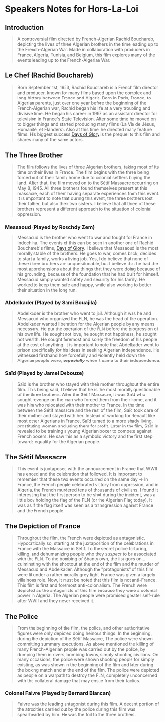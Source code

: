 # Speakers Notes for Hors-La-Loi

## Introduction
> A controversial film directed by French-Algerian Rachid Bouchareb, depicting the lives of three Algerian brothers in the time leading up to the French-Algerian War. Made in collaboration with producers in France, Algeria, Tunisia, and Belgium, this film explores many of the events leading up to the French-Algerian War.

## Le Chef (Rachid Bouchareb)
> Born September 1st, 1953, Rachid Bouchareb is a French film director and producer, known for many films based upon the complex and long history between France and Algeria. Born in Paris, France, to Algerian parents, just over one year before the beginning of the French-Algerian war, Rachid began his life at a very troubling and divisive time. He began his career in 1997 as an assistant director for television in France's State Television. After some time he moved on to bigger things and started producing many films (La Vie de Jésus, Humanité, et Flanders). Also at this time, he directed many feature films. His biggest success [Days of Glory](https://en.wikipedia.org/wiki/Days_of_Glory_(2006_film)) is the prequel to this film and shares many of the same actors.

## The Three Brother
> The film follows the lives of three Algerian brothers, taking most of its time on their lives in France. The film begins with the three being forced out of their family home due to colonial settlers buying the land. After that, the film moved on to the Sétif Massacre occurring on May 8, 1945. All three brothers found themselves present at this massacre, each of them having separate experiences from this event. It is important to note that during this event, the three brothers lost their father, but also their two sisters. I believe that all three of these brothers represent a different approach to the situation of colonial oppression.

### Messaoud (Played by Roschdy Zem)
> Messaoud is the brother who went to war and fought for France in Indochina. The events of this can be seen in another one of Rachid Bouchareb's films, [Days of Glory](https://en.wikipedia.org/wiki/Days_of_Glory_(2006_film)). I believe that Messaoud is the most morally stable of the brothers. He goes to war, comes back, decides to start a family, works a living job. Yes, I do believe that none of these three brothers are unquestionable, but I believe that he had the most apprehensions about the things that they were doing because of his grounding, because of the foundation that he had built for himself. Messaoud simply wanted safety and security for his family. He worked to keep them safe and happy, while also working to better their situation in the long run.

### Abdelkader (Played by Sami Bouajila)
> Abdelkader is the brother who went to jail. Although it was he and Messaoud who organized the FLN, he was the head of the operation. Abdelkader wanted liberation for the Algerian people by any means necessary. He put the operation of the FLN before the progression of his own life. He sought not love, he sought not happiness, he sought not wealth. He sought foremost and solely the freedom of his people at the cost of anything. It is important to note that Abdelkader went to prison specifically _for_ his ideas in seeking Algerian independence. He witnessed firsthand how forcefully and violently held down the Algerian people were, ***especially*** when it came to their independence.

### Saïd (Played by Jamel Debouze)
> Saïd is the brother who stayed with their mother throughout the entire film. This being said, I believe that he is the most morally questionable of the three brothers. After the Sétif Massacre, it was Saïd who sought revenge on the man who forced them from their home, and it was him who relocated with their mother to France. In the time between the Sétif massacre and the rest of the film, Saïd took care of their mother and stayed with her. Instead of working for Renault like most other Algerians in France, Saïd turned to a more shady living, prostituting women and using them for profit. Later in the film, Saïd is revealed to be training a young Algerian boxer to compete against French boxers. He saw this as a symbolic victory and the first step towards equality for the Algerian people.

## The Sétif Massacre
> This event is juxtaposed with the announcement in France that WWII has ended and the celebration that followed. It is important to remember that these two events occurred on the same day -> In France, the French people celebrated victory from oppression, and in Algeria, the French murdered tens of thousands of civilians. I found it interesting that the first person to be shot during the incident, was a little boy holding the flag of the FLN (or the Algerian Flag today), It was as if the flag itself was seen as a transgression against France and the French people.

## The Depiction of France
> Throughout the film, the French were depicted as antagonistic. Hypocritically so, starting at the juxtaposition of the celebrations in France with the Massacre in Sétif. To the secret police torturing, killing, and dehumanizing people who they _suspect_ to be associated with the FLN. To the bombing of Shantytown, the list goes on... culminating with the shootout at the end of the film and the murder of Messaoud and Abdelkader. Although the "protagonists" of this film were lit under a rather morally grey light, France was given a largely villainous role. Now, It must be noted that this film is not anti-France. This film is first and foremost anti-colonialism. The French were depicted as the antagonists of this film because they were a colonial power in Algeria. The Algerian people were promised greater self-rule after WWII and they never received it.

## The Police
> From the beginning of the film, the police, and other authoritative figures were only depicted doing heinous things. In the beginning, during the depiction of the Sétif Massacre, The police were shown committing summary executions. As above mentioned the killing of many French-Algerian people was carried out by the police, by dumping them in rivers, bombing towns, simply shooting civilians. On many occasions, the police were shown shooting people for simply existing, as was shown in the beginning of the film and later during the boxing match and at the end of the film. The police were depicted as people on a warpath to destroy the FLN, completely unconcerned with the collateral damage that may ensue from their tactics.

### Colonel Faivre (Played by Bernard Blancan)
> Faivre was the leading antagonist during this film. A decent portion of the atrocities carried out by the police during this film was spearheaded by him. He was the foil to the three brothers.



